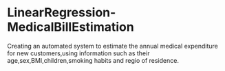 # LinearRegression-MedicalBillEstimation
Creating an automated system to estimate the annual medical expenditure for new customers,using information such as their age,sex,BMI,children,smoking habits and regio of residence.

